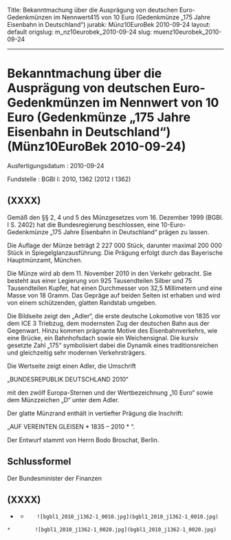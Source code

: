 Title: Bekanntmachung über die Ausprägung von deutschen Euro-Gedenkmünzen im Nennwert415
  von 10 Euro (Gedenkmünze „175 Jahre Eisenbahn in Deutschland“)
jurabk: Münz10EuroBek 2010-09-24
layout: default
origslug: m_nz10eurobek_2010-09-24
slug: muenz10eurobek_2010-09-24

---

# Bekanntmachung über die Ausprägung von deutschen Euro-Gedenkmünzen im Nennwert von 10 Euro (Gedenkmünze „175 Jahre Eisenbahn in Deutschland“) (Münz10EuroBek 2010-09-24)

Ausfertigungsdatum
:   2010-09-24

Fundstelle
:   BGBl I: 2010, 1362 (2012 I 1362)


## (XXXX)

Gemäß den §§ 2, 4 und 5 des Münzgesetzes vom 16. Dezember 1999 (BGBl.
I S. 2402) hat die Bundesregierung beschlossen, eine 10-Euro-
Gedenkmünze „175 Jahre Eisenbahn in Deutschland“ prägen zu lassen.

Die Auflage der Münze beträgt 2 227 000 Stück, darunter maximal 200
000 Stück in Spiegelglanzausführung. Die Prägung erfolgt durch das
Bayerische Hauptmünzamt, München.

Die Münze wird ab dem 11. November 2010 in den Verkehr gebracht. Sie
besteht aus einer Legierung von 925 Tausendteilen Silber und 75
Tausendteilen Kupfer, hat einen Durchmesser von 32,5 Millimetern und
eine Masse von 18 Gramm. Das Gepräge auf beiden Seiten ist erhaben und
wird von einem schützenden, glatten Randstab umgeben.

Die Bildseite zeigt den „Adler“, die erste deutsche Lokomotive von
1835 vor dem ICE 3 Triebzug, dem modernsten Zug der deutschen Bahn aus
der Gegenwart. Hinzu kommen prägnante Motive des Eisenbahnverkehrs,
wie eine Brücke, ein Bahnhofsdach sowie ein Weichensignal. Die kursiv
gesetzte Zahl „175“ symbolisiert dabei die Dynamik eines
traditionsreichen und gleichzeitig sehr modernen Verkehrsträgers.

Die Wertseite zeigt einen Adler, die Umschrift

„BUNDESREPUBLIK DEUTSCHLAND 2010“

mit den zwölf Europa-Sternen und der Wertbezeichnung „10 Euro“ sowie
dem Münzzeichen „D“ unter dem Adler.

Der glatte Münzrand enthält in vertiefter Prägung die Inschrift:

„AUF VEREINTEN GLEISEN \* 1835 – 2010 \* “.

Der Entwurf stammt von Herrn Bodo Broschat, Berlin.


## Schlussformel

Der Bundesminister der Finanzen


## (XXXX)


*    *        ![bgbl1_2010_j1362-1_0010.jpg](bgbl1_2010_j1362-1_0010.jpg)
    *        ![bgbl1_2010_j1362-1_0020.jpg](bgbl1_2010_j1362-1_0020.jpg)


